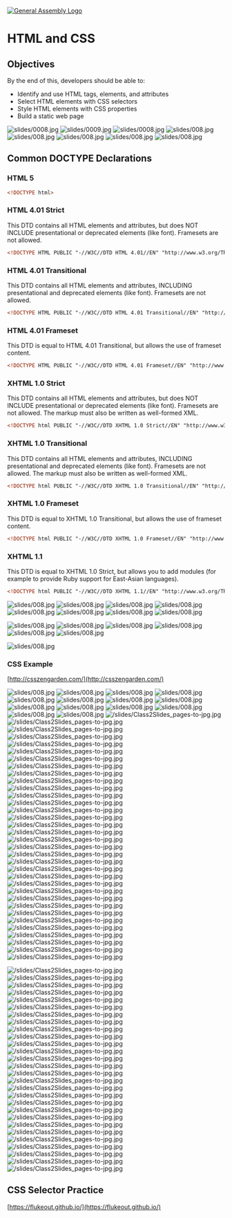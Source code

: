 [![General Assembly Logo](https://camo.githubusercontent.com/1a91b05b8f4d44b5bbfb83abac2b0996d8e26c92/687474703a2f2f692e696d6775722e636f6d2f6b6538555354712e706e67)](https://generalassemb.ly/education/web-development-immersive)

# HTML and CSS

## Objectives

By the end of this, developers should be able to:

- Identify and use HTML tags, elements, and attributes
- Select HTML elements with CSS selectors
- Style HTML elements with CSS properties
- Build a static web page

![slides/0008.jpg](slides/0008.jpg)
![slides/0009.jpg](slides/0009.jpg)
![slides/0008.jpg](slides/0010.jpg)
![slides/008.jpg](slides/0011.jpg)
![slides/008.jpg](slides/0012.jpg)
![slides/008.jpg](slides/0019.jpg)
![slides/008.jpg](slides/0020.jpg)
![slides/008.jpg](slides/0022.jpg)


## Common DOCTYPE Declarations
### HTML 5
```html
<!DOCTYPE html>
```

### HTML 4.01 Strict
This DTD contains all HTML elements and attributes, but does NOT INCLUDE presentational or deprecated elements (like font). Framesets are not allowed.
```html
<!DOCTYPE HTML PUBLIC "-//W3C//DTD HTML 4.01//EN" "http://www.w3.org/TR/html4/strict.dtd">
```

### HTML 4.01 Transitional
This DTD contains all HTML elements and attributes, INCLUDING presentational and deprecated elements (like font). Framesets are not allowed.

```html
<!DOCTYPE HTML PUBLIC "-//W3C//DTD HTML 4.01 Transitional//EN" "http://www.w3.org/TR/html4/loose.dtd">
```
### HTML 4.01 Frameset
This DTD is equal to HTML 4.01 Transitional, but allows the use of frameset content.

```html
<!DOCTYPE HTML PUBLIC "-//W3C//DTD HTML 4.01 Frameset//EN" "http://www.w3.org/TR/html4/frameset.dtd">
```
### XHTML 1.0 Strict
This DTD contains all HTML elements and attributes, but does NOT INCLUDE presentational or deprecated elements (like font). Framesets are not allowed. The markup must also be written as well-formed XML.

```html
<!DOCTYPE html PUBLIC "-//W3C//DTD XHTML 1.0 Strict//EN" "http://www.w3.org/TR/xhtml1/DTD/xhtml1-strict.dtd">
```

### XHTML 1.0 Transitional
This DTD contains all HTML elements and attributes, INCLUDING presentational and deprecated elements (like font). Framesets are not allowed. The markup must also be written as well-formed XML.
```html
<!DOCTYPE html PUBLIC "-//W3C//DTD XHTML 1.0 Transitional//EN" "http://www.w3.org/TR/xhtml1/DTD/xhtml1-transitional.dtd">
```

### XHTML 1.0 Frameset
This DTD is equal to XHTML 1.0 Transitional, but allows the use of frameset content.
```html
<!DOCTYPE html PUBLIC "-//W3C//DTD XHTML 1.0 Frameset//EN" "http://www.w3.org/TR/xhtml1/DTD/xhtml1-frameset.dtd">
```

### XHTML 1.1
This DTD is equal to XHTML 1.0 Strict, but allows you to add modules (for example to provide Ruby support for East-Asian languages).

```html
<!DOCTYPE html PUBLIC "-//W3C//DTD XHTML 1.1//EN" "http://www.w3.org/TR/xhtml11/DTD/xhtml11.dtd">
```

![slides/008.jpg](slides/0023.jpg)
![slides/008.jpg](slides/0025.jpg)
![slides/008.jpg](slides/0026.jpg)
![slides/008.jpg](slides/0027.jpg)
![slides/008.jpg](slides/0028.jpg)
![slides/008.jpg](slides/0029.jpg)
![slides/008.jpg](slides/0029a.jpg)
![slides/008.jpg](slides/0029b.jpg)


![slides/008.jpg](slides/0031.jpg)
![slides/008.jpg](slides/0032.jpg)
![slides/008.jpg](slides/0033.jpg)
![slides/008.jpg](slides/0034.jpg)
![slides/008.jpg](slides/0035.jpg)
![slides/008.jpg](slides/0036.jpg)

![slides/008.jpg](slides/0037.jpg)

### CSS Example

[http://csszengarden.com/](http://csszengarden.com/)

![slides/008.jpg](slides/0038.jpg)
![slides/008.jpg](slides/0039.jpg)
![slides/008.jpg](slides/0040.jpg)
![slides/008.jpg](slides/0041.jpg)
![slides/008.jpg](slides/0042.jpg)
![slides/008.jpg](slides/0043.jpg)
![slides/008.jpg](slides/0044.jpg)
![slides/008.jpg](slides/0045.jpg)
![slides/008.jpg](slides/0046.jpg)
![slides/008.jpg](slides/0047.jpg)
![slides/008.jpg](slides/0048.jpg)
![slides/008.jpg](slides/0049.jpg)
![slides/008.jpg](slides/0050.jpg)
![slides/008.jpg](slides/0051.jpg)
![/slides/Class2Slides_pages-to-jpg.jpg](/slides/Class2Slides_pages-to-jpg-0015.jpg)
![/slides/Class2Slides_pages-to-jpg.jpg](/slides/Class2Slides_pages-to-jpg-0016.jpg)
![/slides/Class2Slides_pages-to-jpg.jpg](/slides/Class2Slides_pages-to-jpg-0017.jpg)
![/slides/Class2Slides_pages-to-jpg.jpg](/slides/Class2Slides_pages-to-jpg-0018.jpg)
![/slides/Class2Slides_pages-to-jpg.jpg](/slides/Class2Slides_pages-to-jpg-0019.jpg)
![/slides/Class2Slides_pages-to-jpg.jpg](/slides/Class2Slides_pages-to-jpg-0020.jpg)
![/slides/Class2Slides_pages-to-jpg.jpg](/slides/Class2Slides_pages-to-jpg-0021.jpg)
![/slides/Class2Slides_pages-to-jpg.jpg](/slides/Class2Slides_pages-to-jpg-0022.jpg)
![/slides/Class2Slides_pages-to-jpg.jpg](/slides/Class2Slides_pages-to-jpg-0023.jpg)
![/slides/Class2Slides_pages-to-jpg.jpg](/slides/Class2Slides_pages-to-jpg-0024.jpg)
![/slides/Class2Slides_pages-to-jpg.jpg](/slides/Class2Slides_pages-to-jpg-0025.jpg)
![/slides/Class2Slides_pages-to-jpg.jpg](/slides/Class2Slides_pages-to-jpg-0026.jpg)
![/slides/Class2Slides_pages-to-jpg.jpg](/slides/Class2Slides_pages-to-jpg-0027.jpg)
![/slides/Class2Slides_pages-to-jpg.jpg](/slides/Class2Slides_pages-to-jpg-0028.jpg)
![/slides/Class2Slides_pages-to-jpg.jpg](/slides/Class2Slides_pages-to-jpg-0029.jpg)
![/slides/Class2Slides_pages-to-jpg.jpg](/slides/Class2Slides_pages-to-jpg-0030.jpg)
![/slides/Class2Slides_pages-to-jpg.jpg](/slides/Class2Slides_pages-to-jpg-0031.jpg)
![/slides/Class2Slides_pages-to-jpg.jpg](/slides/Class2Slides_pages-to-jpg-0032.jpg)
![/slides/Class2Slides_pages-to-jpg.jpg](/slides/Class2Slides_pages-to-jpg-0033.jpg)
![/slides/Class2Slides_pages-to-jpg.jpg](/slides/Class2Slides_pages-to-jpg-0034.jpg)
![/slides/Class2Slides_pages-to-jpg.jpg](/slides/Class2Slides_pages-to-jpg-0035.jpg)
![/slides/Class2Slides_pages-to-jpg.jpg](/slides/Class2Slides_pages-to-jpg-0036.jpg)
![/slides/Class2Slides_pages-to-jpg.jpg](/slides/Class2Slides_pages-to-jpg-0037.jpg)
![/slides/Class2Slides_pages-to-jpg.jpg](/slides/Class2Slides_pages-to-jpg-0038.jpg)
![/slides/Class2Slides_pages-to-jpg.jpg](/slides/Class2Slides_pages-to-jpg-0039.jpg)
![/slides/Class2Slides_pages-to-jpg.jpg](/slides/Class2Slides_pages-to-jpg-0040.jpg)
![/slides/Class2Slides_pages-to-jpg.jpg](/slides/Class2Slides_pages-to-jpg-0041.jpg)
![/slides/Class2Slides_pages-to-jpg.jpg](/slides/Class2Slides_pages-to-jpg-0042.jpg)
![/slides/Class2Slides_pages-to-jpg.jpg](/slides/Class2Slides_pages-to-jpg-0043.jpg)
![/slides/Class2Slides_pages-to-jpg.jpg](/slides/Class2Slides_pages-to-jpg-0044.jpg)
![/slides/Class2Slides_pages-to-jpg.jpg](/slides/Class2Slides_pages-to-jpg-0045.jpg)
![/slides/Class2Slides_pages-to-jpg.jpg](/slides/Class2Slides_pages-to-jpg-0046.jpg)
![/slides/Class2Slides_pages-to-jpg.jpg](/slides/Class2Slides_pages-to-jpg-0047.jpg)
![/slides/Class2Slides_pages-to-jpg.jpg](/slides/Class2Slides_pages-to-jpg-0048.jpg)

![/slides/Class2Slides_pages-to-jpg.jpg](/slides/Class3Slides_page-0028.jpg)
![/slides/Class2Slides_pages-to-jpg.jpg](/slides/Class3Slides_page-0029.jpg)
![/slides/Class2Slides_pages-to-jpg.jpg](/slides/Class3Slides_page-0030.jpg)
![/slides/Class2Slides_pages-to-jpg.jpg](/slides/Class3Slides_page-0031.jpg)
![/slides/Class2Slides_pages-to-jpg.jpg](/slides/Class3Slides_page-0032.jpg)
![/slides/Class2Slides_pages-to-jpg.jpg](/slides/Class3Slides_page-0033.jpg)
![/slides/Class2Slides_pages-to-jpg.jpg](/slides/Class3Slides_page-0034.jpg)
![/slides/Class2Slides_pages-to-jpg.jpg](/slides/Class3Slides_page-0035.jpg)
![/slides/Class2Slides_pages-to-jpg.jpg](/slides/Class3Slides_page-0036.jpg)
![/slides/Class2Slides_pages-to-jpg.jpg](/slides/Class3Slides_page-0037.jpg)
![/slides/Class2Slides_pages-to-jpg.jpg](/slides/Class3Slides_page-0038.jpg)
![/slides/Class2Slides_pages-to-jpg.jpg](/slides/Class3Slides_page-0039.jpg)
![/slides/Class2Slides_pages-to-jpg.jpg](/slides/Class3Slides_page-0040.jpg)
![/slides/Class2Slides_pages-to-jpg.jpg](/slides/Class3Slides_page-0041.jpg)
![/slides/Class2Slides_pages-to-jpg.jpg](/slides/Class3Slides_page-0042.jpg)
![/slides/Class2Slides_pages-to-jpg.jpg](/slides/Class3Slides_page-0043.jpg)
![/slides/Class2Slides_pages-to-jpg.jpg](/slides/Class3Slides_page-0044.jpg)
![/slides/Class2Slides_pages-to-jpg.jpg](/slides/Class3Slides_page-0045.jpg)
![/slides/Class2Slides_pages-to-jpg.jpg](/slides/Class3Slides_page-0046.jpg)
![/slides/Class2Slides_pages-to-jpg.jpg](/slides/Class3Slides_page-0047.jpg)
![/slides/Class2Slides_pages-to-jpg.jpg](/slides/Class3Slides_page-0048.jpg)
![/slides/Class2Slides_pages-to-jpg.jpg](/slides/Class3Slides_page-0049.jpg)
![/slides/Class2Slides_pages-to-jpg.jpg](/slides/Class3Slides_page-0050.jpg)
![/slides/Class2Slides_pages-to-jpg.jpg](/slides/Class3Slides_page-0051.jpg)
![/slides/Class2Slides_pages-to-jpg.jpg](/slides/Class3Slides_page-0052.jpg)
![/slides/Class2Slides_pages-to-jpg.jpg](/slides/Class3Slides_page-0053.jpg)
![/slides/Class2Slides_pages-to-jpg.jpg](/slides/Class3Slides_page-0054.jpg)
![/slides/Class2Slides_pages-to-jpg.jpg](/slides/Class3Slides_page-0055.jpg)

## CSS Selector Practice

[https://flukeout.github.io/](https://flukeout.github.io/)
